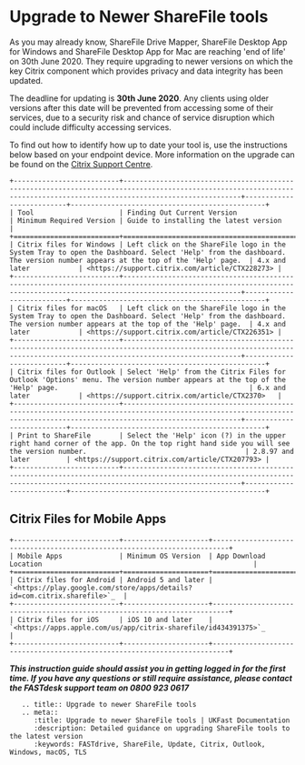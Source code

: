 # Upgrade to Newer ShareFile tools

As you may already know, ShareFile Drive Mapper, ShareFile Desktop App for Windows and ShareFile Desktop App for Mac are reaching 'end of life' on 30th June 2020. They require upgrading to newer versions on which the key Citrix component which provides privacy and data integrity has been updated.

The deadline for updating is **30th June 2020**. Any clients using older versions after this date will be prevented from accessing some of their services, due to a security risk and chance of service disruption which could include difficulty accessing services.

To find out how to identify how up to date your tool is, use the instructions below based on your endpoint device. More information on the upgrade can be found on the [Citrix Support Centre](https://support.citrix.com/article/CTX236104).

```eval_rst
+--------------------------+-------------------------------------------------------------------------------------------------------------------------------------------------------------------------+--------------------------+------------------------------------------------+
| Tool                     | Finding Out Current Version                                                                                                                                             | Minimum Required Version | Guide to installing the latest version         |
+==========================+=========================================================================================================================================================================+==========================+================================================+
| Citrix files for Windows | Left click on the ShareFile logo in the System Tray to open the Dashboard. Select 'Help' from the dashboard. The version number appears at the top of the 'Help' page.  | 4.x and later            | <https://support.citrix.com/article/CTX228273> |
+--------------------------+-------------------------------------------------------------------------------------------------------------------------------------------------------------------------+--------------------------+------------------------------------------------+
| Citrix files for macOS   | Left click on the ShareFile logo in the System Tray to open the Dashboard. Select 'Help' from the dashboard. The version number appears at the top of the 'Help' page.  | 4.x and later            | <https://support.citrix.com/article/CTX226351> |
+--------------------------+-------------------------------------------------------------------------------------------------------------------------------------------------------------------------+--------------------------+------------------------------------------------+
| Citrix files for Outlook | Select 'Help' from the Citrix Files for Outlook 'Options' menu. The version number appears at the top of the 'Help' page.                                               | 6.x and later            | <https://support.citrix.com/article/CTX2370>   |
+--------------------------+-------------------------------------------------------------------------------------------------------------------------------------------------------------------------+--------------------------+------------------------------------------------+
| Print to ShareFile       | Select the 'Help' icon (?) in the upper right hand corner of the app. On the top right hand side you will see the version number.                                       | 2.8.97 and later         | <https://support.citrix.com/article/CTX207793> |
+--------------------------+-------------------------------------------------------------------------------------------------------------------------------------------------------------------------+--------------------------+------------------------------------------------+

```
## Citrix Files for Mobile Apps

```eval_rst
+--------------------------+---------------------+--------------------------------------------------------------------------+
| Mobile Apps              | Minimum OS Version  | App Download Location                                                    |
+==========================+=====================+==========================================================================+
| Citrix files for Android | Android 5 and later | `<https://play.google.com/store/apps/details?id=com.citrix.sharefile>`_  |
+--------------------------+---------------------+--------------------------------------------------------------------------+
| Citrix files for iOS     | iOS 10 and later    | `<https://apps.apple.com/us/app/citrix-sharefile/id434391375>`_          |
+--------------------------+---------------------+--------------------------------------------------------------------------+

```

**_This instruction guide should assist you in getting logged in for the first time. If you have any questions or still require assistance, please contact the FASTdesk support team on 0800 923 0617_**

```eval_rst
   .. title:: Upgrade to newer ShareFile tools
   .. meta::
      :title: Upgrade to newer ShareFile tools | UKFast Documentation
      :description: Detailed guidance on upgrading ShareFile tools to the latest version
      :keywords: FASTdrive, ShareFile, Update, Citrix, Outlook, Windows, macOS, TLS
```
